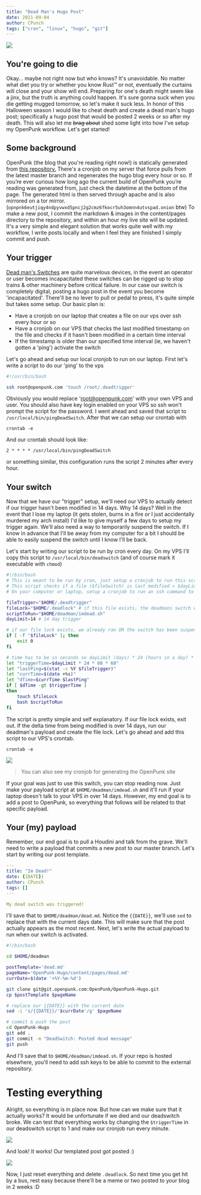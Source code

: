 ```yaml
---
title: "Dead Man's Hugo Post"
date: 2021-09-04
author: CPunch
tags: ["cron", "linux", "hugo", "git"]
---
```


![](ok-get-in.png)

## You're going to die

Okay... maybe not right now but who knows? It's unavoidable. No matter what diet you try or whether you know Rust™ or not, eventually the curtains will close and your show will end. Preparing for one's death might seem like a jinx, but the truth is anything could happen. It's sure gonna suck when you die getting mugged tomorrow, so let's make it suck less. In honor of this Halloween season I would like to cheat death and create a dead man's hugo post; specifically a hugo post that would be posted 2 weeks or so after my death. This will also let me ~~brag about~~ shed some light into how I've setup my OpenPunk workflow. Let's get started!

## Some background

OpenPunk (the blog that you're reading right now!) is statically generated from [this repository.](https://git.openpunk.com/OpenPunk/OpenPunk-Hugo) There's a cronjob on my server that force pulls from the latest master branch and regenerates the hugo blog every hour or so. If you’re ever curious how long ago the current build of OpenPunk you’re reading was generated from, just check the datetime at the bottom of the page. The generated html is then served through apache and is also mirrored on a tor mirror. (`opnpnk6eutjiqy4ndpyvwxd5pncj2g2cmz6fkocr5uh3omnn4utvspad.onion` btw) To make a new post, I commit the markdown & images in the content/pages directory to the repository, and within an hour my live site will be updated. It's a very simple and elegant solution that works quite well with my workflow, I write posts locally and when I feel they are finished I simply commit and push.

## Your trigger

[Dead man's Switches](https://en.wikipedia.org/wiki/Dead_man%27s_switch) are quite marvelous devices, in the event an operator or user becomes incapacitated these switches can be rigged up to stop trains & other machinery before critical failure. In our case our switch is completely digital, posting a hugo post in the event you become 'incapacitated'. There'll be no lever to pull or pedal to press, it's quite simple but takes some setup. Our basic plan is:

- Have a cronjob on our laptop that creates a file on our vps over ssh every hour or so
- Have a cronjob on our VPS that checks the last modified timestamp on the file and checks if it hasn't been modified in a certain time interval
- If the timestamp is older than our specified time interval (ie, we haven't gotten a 'ping') activate the switch

Let's go ahead and setup our local cronjob to run on our laptop. First let's write a script to do our 'ping' to the vps

```bash
#!/usr/bin/bash

ssh root@openpunk.com 'touch /root/.deadtrigger'
```

Obviously you would replace 'root@openpunk.com' with your own VPS and user. You should also have key login enabled on your VPS so ssh won't prompt the script for the password. I went ahead and saved that script to `/usr/local/bin/pingDeadSwitch`. After that we can setup our crontab with 

```shell
crontab -e
```

And our crontab should look like:

```shell
2 * * * * /usr/local/bin/pingDeadSwitch
```


or something similar, this configuration runs the script 2 minutes after every hour.

## Your switch

Now that we have our "trigger" setup, we'll need our VPS to actually detect if our trigger hasn't been modified in 14 days. Why 14 days? Well in the event that I lose my laptop (it gets stolen, burns in a fire or I just accidentally murdered my arch install) I'd like to give myself a few days to setup my trigger again. We'll also need a way to temporarily suspend the switch. If I know in advance that I'll be away from my computer for a bit I should be able to easily suspend the switch until I know I'll be back.

Let's start by writing our script to be run by cron every day. On my VPS I'll copy this script to `/usr/local/bin/deadswitch` (and of course mark it executable with `chmod`)

```bash
#!/bin/bash
# This is meant to be run by cron, just setup a cronjob to run this script every day or so
# This script checks if a file ($fileSwitch) is last modified > $dayLimit days ago & if so a script is run
# On your computer or laptop, setup a cronjob to run an ssh command to modify $fileSwitch every couple hours or so.

fileTrigger="$HOME/.deadtrigger"
fileLock="$HOME/.deadlock" # if this file exists, the deadmans switch will be disabled. This file is also automatically created when the switch is pulled
scriptToRun="$HOME/deadman/imdead.sh"
dayLimit=14 # 14 day trigger

# if our file lock exists, we already ran OR the switch has been suspended
if [ -f "$fileLock" ]; then
    exit 0
fi

# time has to be in seconds so dayLimit (days) * 24 (hours in a day) * 60 (mins in an hour) * 60 (seconds in a min)
let "triggerTime=$dayLimit * 24 * 60 * 60"
let "lastPing=$(stat -c %Y $fileTrigger)"
let "currTime=$(date +%s)"
let "dTime=$currTime-$lastPing"
if [ $dTime -gt $triggerTime ]
then 
    touch $fileLock
    bash $scriptToRun
fi
```

The script is pretty simple and self explanatory. If our file lock exists, exit out. If the delta time from being modified is over 14 days, run our deadman's payload and create the file lock. Let's go ahead and add this script to our VPS's crontab.

```shell
crontab -e
```

![](cron.png)
> You can also see my cronjob for generating the OpenPunk site

If your goal was just to use this switch, you can stop reading now. Just make your payload script at `$HOME/deadman/imdead.sh` and it'll run if your laptop doesn't talk to your VPS in over 14 days. However, my end goal is to add a post to OpenPunk, so everything that follows will be related to that specific payload.

## Your (my) payload

Remember, our end goal is to pull a Houdini and talk from the grave. We'll need to write a payload that commits a new post to our master branch. Let's start by writing our post template.

```yml
---
title: "Im Dead!"
date: {{DATE}}
author: CPunch
tags: []
---

My dead switch was triggered!
```

I'll save that to `$HOME/deadman/dead.md`. Notice the `{{DATE}}`, we'll use `sed` to replace that with the current days date. This will make sure that the post actually appears as the most recent. Next, let's write the actual payload to run when our switch is activated.

```bash
#!/bin/bash

cd $HOME/deadman

postTemplate='dead.md'
pageName='OpenPunk-Hugo/content/pages/dead.md'
currDate=$(date '+%Y-%m-%d')

git clone git@git.openpunk.com:OpenPunk/OpenPunk-Hugo.git
cp $postTemplate $pageName

# replace our {{DATE}} with the current date
sed -i 's/{{DATE}}/'$currDate'/g' $pageName

# commit & push the post
cd OpenPunk-Hugo
git add .
git commit -m "DeadSwitch: Posted dead message"
git push
```

And I'll save that to `$HOME/deadman/imdead.sh`. If your repo is hosted elsewhere, you'll need to add ssh keys to be able to commit to the external repository.

# Testing everything

Alright, so everything is in place now. But how can we make sure that it actually works? It would be unfortunate if we died and our deadswitch broke. We can test that everything works by changing the `$triggerTime` in our deadswitch script to 1 and make our cronjob run every minute.

![](test.png)

And look! It works! Our templated post got posted :)

![](post.png)

Now, I just reset everything and delete `.deadlock`. So next time you get hit by a bus, rest easy because there'll be a meme or two posted to your blog in 2 weeks :D
